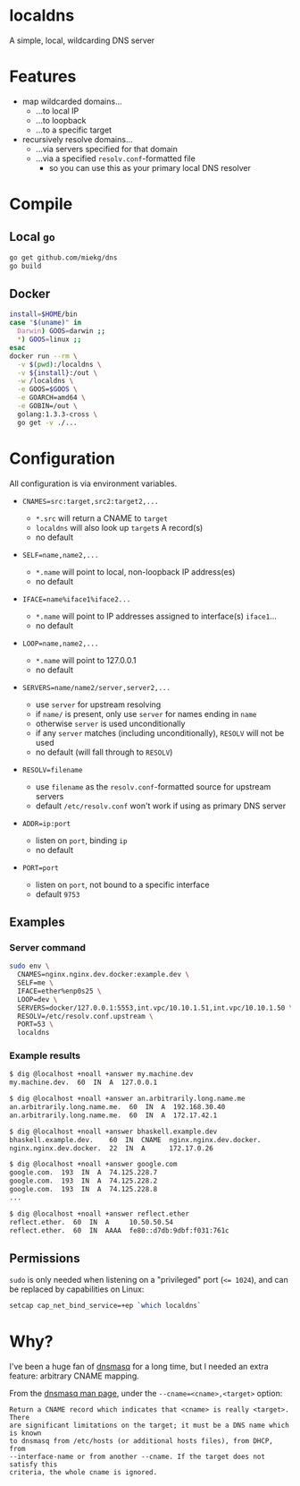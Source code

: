 # localdns

A simple, local, wildcarding DNS server

# Features

- map wildcarded domains...
    - ...to local IP
    - ...to loopback
    - ...to a specific target
- recursively resolve domains...
    - ...via servers specified for that domain
    - ...via a specified `resolv.conf`-formatted file
        - so you can use this as your primary local DNS resolver

# Compile

## Local `go`

```sh
go get github.com/miekg/dns
go build
```

## Docker

```sh
install=$HOME/bin
case "$(uname)" in
  Darwin) GOOS=darwin ;;
  *) GOOS=linux ;;
esac
docker run --rm \
  -v $(pwd):/localdns \
  -v ${install}:/out \
  -w /localdns \
  -e GOOS=$GOOS \
  -e GOARCH=amd64 \
  -e GOBIN=/out \
  golang:1.3.3-cross \
  go get -v ./...
```

# Configuration

All configuration is via environment variables.

- `CNAMES=src:target,src2:target2,...`
    - `*.src` will return a CNAME to `target`
    - `localdns` will also look up `target`s A record(s)
    - no default

- `SELF=name,name2,...`
    - `*.name` will point to local, non-loopback IP address(es)
    - no default

- `IFACE=name%iface1%iface2...`
    - `*.name` will point to IP addresses assigned to interface(s) `iface1`...
    - no default

- `LOOP=name,name2,...`
    - `*.name` will point to 127.0.0.1
    - no default

- `SERVERS=name/name2/server,server2,...`
    - use `server` for upstream resolving
    - if `name/` is present, only use `server` for names ending in `name`
    - otherwise `server` is used unconditionally
    - if any `server` matches (including unconditionally), `RESOLV` will not be used
    - no default (will fall through to `RESOLV`)

- `RESOLV=filename`
    - use `filename` as the `resolv.conf`-formatted source for upstream servers
    - default `/etc/resolv.conf` won't work if using as primary DNS server

- `ADDR=ip:port`
    - listen on `port`, binding `ip`
    - no default

- `PORT=port`
    - listen on `port`, not bound to a specific interface
    - default `9753`

## Examples

### Server command

```sh
sudo env \
  CNAMES=nginx.nginx.dev.docker:example.dev \
  SELF=me \
  IFACE=ether%enp0s25 \
  LOOP=dev \
  SERVERS=docker/127.0.0.1:5553,int.vpc/10.10.1.51,int.vpc/10.10.1.50 \
  RESOLV=/etc/resolv.conf.upstream \
  PORT=53 \
  localdns
```

### Example results

```sh
$ dig @localhost +noall +answer my.machine.dev
my.machine.dev.  60  IN  A  127.0.0.1

$ dig @localhost +noall +answer an.arbitrarily.long.name.me
an.arbitrarily.long.name.me.  60  IN  A  192.168.30.40
an.arbitrarily.long.name.me.  60  IN  A  172.17.42.1

$ dig @localhost +noall +answer bhaskell.example.dev
bhaskell.example.dev.    60  IN  CNAME  nginx.nginx.dev.docker.
nginx.nginx.dev.docker.  22  IN  A      172.17.0.26

$ dig @localhost +noall +answer google.com
google.com.  193  IN  A  74.125.228.7
google.com.  193  IN  A  74.125.228.2
google.com.  193  IN  A  74.125.228.8
...

$ dig @localhost +noall +answer reflect.ether
reflect.ether.  60  IN  A     10.50.50.54
reflect.ether.  60  IN  AAAA  fe80::d7db:9dbf:f031:761c
```

## Permissions

`sudo` is only needed when listening on a "privileged" port (`<= 1024`), and
can be replaced by capabilities on Linux:

```sh
setcap cap_net_bind_service=+ep `which localdns`
```

# Why?

I've been a huge fan of [dnsmasq](http://www.thekelleys.org.uk/dnsmasq/doc.html)
for a long time, but I needed an extra feature: arbitrary CNAME mapping.

From the [dnsmasq man page](http://www.thekelleys.org.uk/dnsmasq/docs/dnsmasq-man.html),
under the `--cname=<cname>,<target>` option:

```
Return a CNAME record which indicates that <cname> is really <target>.  There
are significant limitations on the target; it must be a DNS name which is known
to dnsmasq from /etc/hosts (or additional hosts files), from DHCP, from
--interface-name or from another --cname. If the target does not satisfy this
criteria, the whole cname is ignored.
```
